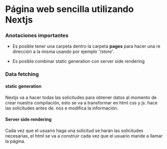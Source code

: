 # Página web sencilla utilizando Nextjs


### Anotaciones importantes


* Es posible tener una carpeta dentro la carpeta **pages** para hacer una re dirección a la misma usando por ejemplo '/store'.

* Es posible combinar static generation con server side rendering


### Data fetching

#### static generation

Nextjs va  a hacer todas las solicitudes para obtener datos al momento de crear nuestra compilación, esto se va a transformar en html css y js. hace las solicitudes antes de. nos e modifica la información.


#### Server side rendering

Cada vez que el usuario haga una solicitud se harán las solicitudes necesarias, el html se va a construir cada vez que el usuario mande a llamar la página.


